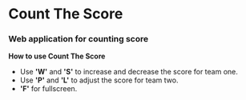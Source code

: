 # Count The Score
### Web application for counting score 

**How to use Count The Score**
- Use **'W'** and **'S'** to increase and decrease the score for team one.
- Use **'P'** and **'L'** to adjust the score for team two.
- **'F'** for fullscreen.
